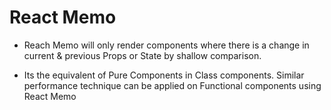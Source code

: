 # React Memo

* Reach Memo will only render components where there is a change in current & previous Props or State by shallow comparison.

* Its the equivalent of Pure Components in Class components. Similar performance technique can be applied on Functional components using React Memo


